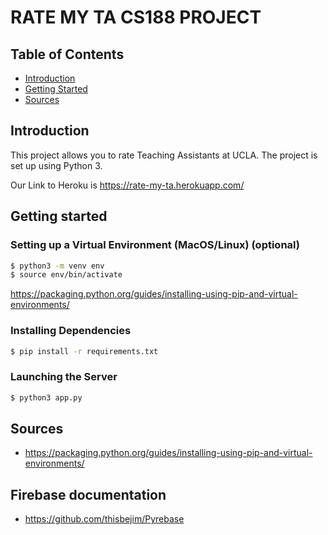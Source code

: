 # RATE MY TA CS188 PROJECT

## Table of Contents
* [Introduction](#intro)
* [Getting Started](#getting-started)
* [Sources](#sources)

## Introduction
This project allows you to rate Teaching Assistants at UCLA. The project is set up using Python 3.

Our Link to Heroku is https://rate-my-ta.herokuapp.com/

## Getting started

### Setting up a Virtual Environment (MacOS/Linux) (optional)

```sh
$ python3 -m venv env
$ source env/bin/activate
```

https://packaging.python.org/guides/installing-using-pip-and-virtual-environments/

### Installing Dependencies

```sh
$ pip install -r requirements.txt
```

### Launching the Server

```sh
$ python3 app.py
```

## Sources
- https://packaging.python.org/guides/installing-using-pip-and-virtual-environments/

## Firebase documentation
- https://github.com/thisbejim/Pyrebase 